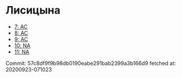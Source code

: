 # Лисицына
- [7: AC](7.md)
- [8: AC](8.md)
- [9: AC](9.md)
- [10: NA](10.md)
- [11: NA](11.md)

Commit: 57c8df9f9b98db0190eabe291bab2399a3b166d9
 fetched at: 20200923-071023

